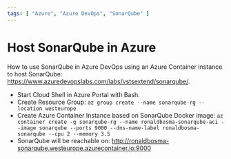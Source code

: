 ```yaml
---
tags: [ "Azure", "Azure DevOps", "SonarQube" ]
---
```


# Host SonarQube in Azure

How to use SonarQube in Azure DevOps using an Azure Container instance to host SonarQube: https://www.azuredevopslabs.com/labs/vstsextend/sonarqube/.

- Start Cloud Shell in Azure Portal with Bash.
- Create Resource Group:
  `az group create --name sonarqube-rg --location westeurope`
- Create Azure Container Instance based on SonarQube Docker image:
  `az container create -g sonarqube-rg --name ronaldbosma-sonarqube-aci --image sonarqube --ports 9000 --dns-name-label ronaldbosma-sonarqube --cpu 2 --memory 3.5`
- SonarQube will be reachable on: http://ronaldbosma-sonarqube.westeurope.azurecontainer.io:9000